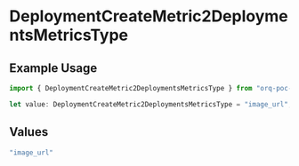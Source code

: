 # DeploymentCreateMetric2DeploymentsMetricsType

## Example Usage

```typescript
import { DeploymentCreateMetric2DeploymentsMetricsType } from "orq-poc-typescript2/models/operations";

let value: DeploymentCreateMetric2DeploymentsMetricsType = "image_url";
```

## Values

```typescript
"image_url"
```